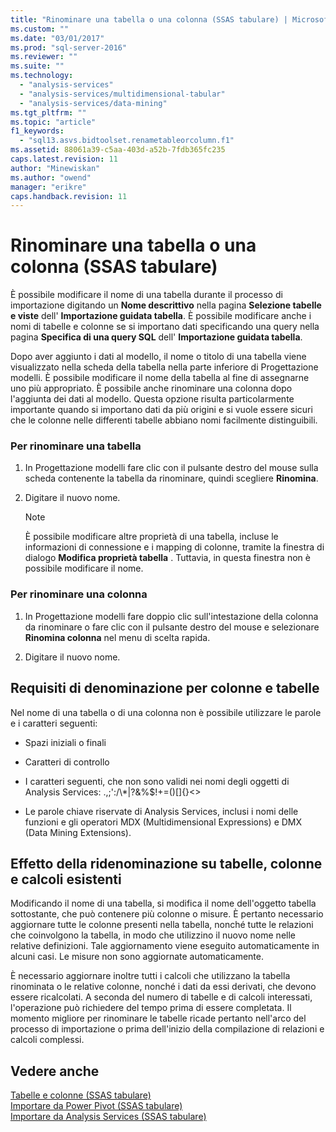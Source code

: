 ```yaml
---
title: "Rinominare una tabella o una colonna (SSAS tabulare) | Microsoft Docs"
ms.custom: ""
ms.date: "03/01/2017"
ms.prod: "sql-server-2016"
ms.reviewer: ""
ms.suite: ""
ms.technology: 
  - "analysis-services"
  - "analysis-services/multidimensional-tabular"
  - "analysis-services/data-mining"
ms.tgt_pltfrm: ""
ms.topic: "article"
f1_keywords: 
  - "sql13.asvs.bidtoolset.renametableorcolumn.f1"
ms.assetid: 88061a39-c5aa-403d-a52b-7fdb365fc235
caps.latest.revision: 11
author: "Minewiskan"
ms.author: "owend"
manager: "erikre"
caps.handback.revision: 11
---
```

# Rinominare una tabella o una colonna (SSAS tabulare)
  È possibile modificare il nome di una tabella durante il processo di importazione digitando un **Nome descrittivo** nella pagina **Selezione tabelle e viste** dell' **Importazione guidata tabella**. È possibile modificare anche i nomi di tabelle e colonne se si importano dati specificando una query nella pagina **Specifica di una query SQL** dell' **Importazione guidata tabella**.  
  
 Dopo aver aggiunto i dati al modello, il nome o titolo di una tabella viene visualizzato nella scheda della tabella nella parte inferiore di Progettazione modelli. È possibile modificare il nome della tabella al fine di assegnarne uno più appropriato. È possibile anche rinominare una colonna dopo l'aggiunta dei dati al modello. Questa opzione risulta particolarmente importante quando si importano dati da più origini e si vuole essere sicuri che le colonne nelle differenti tabelle abbiano nomi facilmente distinguibili.  
  
### Per rinominare una tabella  
  
1.  In Progettazione modelli fare clic con il pulsante destro del mouse sulla scheda contenente la tabella da rinominare, quindi scegliere **Rinomina**.  
  
2.  Digitare il nuovo nome.  
  
    > [!NOTE]  
    >  È possibile modificare altre proprietà di una tabella, incluse le informazioni di connessione e i mapping di colonne, tramite la finestra di dialogo **Modifica proprietà tabella** . Tuttavia, in questa finestra non è possibile modificare il nome.  
  
### Per rinominare una colonna  
  
1.  In Progettazione modelli fare doppio clic sull'intestazione della colonna da rinominare o fare clic con il pulsante destro del mouse e selezionare **Rinomina colonna** nel menu di scelta rapida.  
  
2.  Digitare il nuovo nome.  
  
## Requisiti di denominazione per colonne e tabelle  
 Nel nome di una tabella o di una colonna non è possibile utilizzare le parole e i caratteri seguenti:  
  
-   Spazi iniziali o finali  
  
-   Caratteri di controllo  
  
-   I caratteri seguenti, che non sono validi nei nomi degli oggetti di Analysis Services: .,;':/\\*|?&%$!+=()[]{}<>  
  
-   Le parole chiave riservate di Analysis Services, inclusi i nomi delle funzioni e gli operatori MDX (Multidimensional Expressions) e DMX (Data Mining Extensions).  
  
## Effetto della ridenominazione su tabelle, colonne e calcoli esistenti  
 Modificando il nome di una tabella, si modifica il nome dell'oggetto tabella sottostante, che può contenere più colonne o misure. È pertanto necessario aggiornare tutte le colonne presenti nella tabella, nonché tutte le relazioni che coinvolgono la tabella, in modo che utilizzino il nuovo nome nelle relative definizioni. Tale aggiornamento viene eseguito automaticamente in alcuni casi. Le misure non sono aggiornate automaticamente.  
  
 È necessario aggiornare inoltre tutti i calcoli che utilizzano la tabella rinominata o le relative colonne, nonché i dati da essi derivati, che devono essere ricalcolati. A seconda del numero di tabelle e di calcoli interessati, l'operazione può richiedere del tempo prima di essere completata. Il momento migliore per rinominare le tabelle ricade pertanto nell'arco del processo di importazione o prima dell'inizio della compilazione di relazioni e calcoli complessi.  
  
## Vedere anche  
 [Tabelle e colonne &#40;SSAS tabulare&#41;](../../analysis-services/tabular-models/tables-and-columns-ssas-tabular.md)   
 [Importare da Power Pivot &#40;SSAS tabulare&#41;](../../analysis-services/tabular-models/import-from-power-pivot-ssas-tabular.md)   
 [Importare da Analysis Services &#40;SSAS tabulare&#41;](../../analysis-services/tabular-models/import-from-analysis-services-ssas-tabular.md)  
  
  